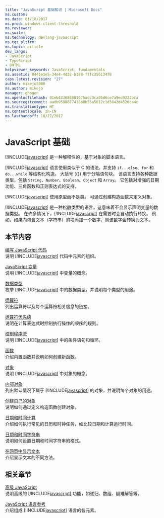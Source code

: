 ```yaml
---
title: "JavaScript 基础知识 | Microsoft Docs"
ms.custom: 
ms.date: 01/18/2017
ms.prod: windows-client-threshold
ms.reviewer: 
ms.suite: 
ms.technology: devlang-javascript
ms.tgt_pltfrm: 
ms.topic: article
dev_langs:
- JavaScript
- TypeScript
- DHTML
helpviewer_keywords: JavaScript, fundamentals
ms.assetid: 0441e1e5-34e4-4d32-b188-f7fc35613478
caps.latest.revision: "27"
author: mikejo5000
ms.author: mikejo
manager: ghogen
ms.openlocfilehash: 01eb433680881975adc3ca05d6ce7a9ed9222bca
ms.sourcegitcommit: aadb9588877418b8b55a5612c1d3842d4520ca4c
ms.translationtype: HT
ms.contentlocale: zh-CN
ms.lasthandoff: 10/27/2017
---
```

# <a name="javascript-fundamentals"></a>JavaScript 基础
[!INCLUDE[javascript](../javascript/includes/javascript-md.md)] 是一种解释性的，基于对象的脚本语言。  
  
 [!INCLUDE[javascript](../javascript/includes/javascript-md.md)] 语言使用类似于 C 的语法，并支持 `if...else`、`for` 和 `do...while` 等结构化构造。 大括号 ({}) 用于分隔语句块。 该语言支持各种数据类型，包括 `String`、`Number`、`Boolean`、`Object` 和 `Array`。 它包括对增强的日期功能、三角函数和正则表达式的支持。  
  
 [!INCLUDE[javascript](../javascript/includes/javascript-md.md)] 使用原型而不是类。 可通过创建构造函数来定义对象。  
  
 [!INCLUDE[javascript](../javascript/includes/javascript-md.md)] 是一种松散类型的语言，这意味着不会显示声明变量的数据类型。 在许多情况下，[!INCLUDE[javascript](../javascript/includes/javascript-md.md)] 在需要时会自动执行转换。 例如，如果向包含文本（字符串）的项添加一个数字，则该数字会转换为文本。  
  
## <a name="in-this-section"></a>本节内容  
 [编写 JavaScript 代码](../javascript/writing-javascript-code.md)  
 说明 [!INCLUDE[javascript](../javascript/includes/javascript-md.md)] 代码中元素的组织。  
  
 [JavaScript 变量](../javascript/variables-javascript.md)  
 说明 [!INCLUDE[javascript](../javascript/includes/javascript-md.md)] 中变量的概念。  
  
 [数据类型](../javascript/data-types-javascript.md)  
 枚举 [!INCLUDE[javascript](../javascript/includes/javascript-md.md)] 中的数据类型，并说明每个类型的用途。  
  
 [运算符](../javascript/operators-javascript.md)  
 列出运算符以及每个运算符相关信息的链接。  
  
 [运算符优先级](../javascript/operator-subtractprecedence-javascript.md)  
 说明在计算表达式时控制执行操作的顺序的规则。  
  
 [控制程序流](../javascript/controlling-program-flow-javascript.md)  
 说明 [!INCLUDE[javascript](../javascript/includes/javascript-md.md)] 中的条件语句和循环。  
  
 [函数](../javascript/functions-javascript.md)  
 介绍内置函数并说明如何创建新函数。  
  
 [对象](../javascript/objects-and-arrays-javascript.md)  
 说明 [!INCLUDE[javascript](../javascript/includes/javascript-md.md)] 中对象的概念。  
  
 [内部对象](../javascript/intrinsic-objects-javascript.md)  
 列出默认情况下属于 [!INCLUDE[javascript](../javascript/includes/javascript-md.md)] 的对象，并说明每个对象的用途。  
  
 [创建自己的对象](../javascript/creating-objects-javascript.md)  
 说明如何通过定义构造函数创建对象。  
  
 [日期和时间计算](../javascript/calculating-dates-and-times-javascript.md)  
 介绍如何执行常见的日历和时钟任务，如比较日期和计算运行时间。  
  
 [日期和时间字符串](../javascript/date-and-time-strings-javascript.md)  
 说明如何设置日期和时间字符串的格式。  
  
 [在网页中显示文本](../javascript/displaying-text-in-a-webpage-javascript.md)  
 介绍显示文本的不同方法。  
  
## <a name="related-sections"></a>相关章节  
 [高级 JavaScript](../javascript/advanced/advanced-javascript.md)  
 说明高级的 [!INCLUDE[javascript](../javascript/includes/javascript-md.md)] 功能，如递归、数组、疑难解答等。  
  
 [JavaScript 语言参考](../javascript/reference/javascript-reference.md)  
 介绍组成 [!INCLUDE[javascript](../javascript/includes/javascript-md.md)] 语言的各元素。